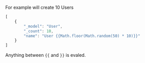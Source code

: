 For example will create 10 Users
```js
[
    {
        "_model": "User",
        "_count": 10,
        "name": "User {{Math.floor(Math.random(50) * 10)}}"
    }
]
```

Anything between `{{` and `}}` is evaled.
